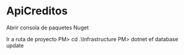 # ApiCreditos

Abrir consola de paquetes Nuget

Ir a ruta de proyecto 
PM> cd .\Infrastructure
PM> dotnet ef database update

